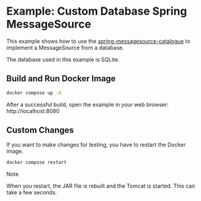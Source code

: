 # Example: Custom Database Spring MessageSource

This example shows how to use the [spring-messagesource-catalogue](https://github.com/alaugks/spring-messagesource-catalog) to implement a MessageSource from a database.

The database used in this example is SQLite.

## Build and Run Docker Image

```bash
docker compose up -d
```

After a successful build, open the example in your web browser: http://localhost:8080

## Custom Changes

If you want to make changes for testing, you have to restart the Docker image.

```bash
docker compose restart
```

> [!NOTE]  
> When you restart, the JAR file is rebuilt and the Tomcat is started. This can take a few seconds.
